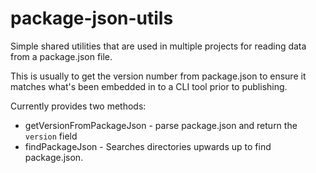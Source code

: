# package-json-utils

Simple shared utilities that are used in multiple projects for reading data from a package.json file.

This is usually to get the version number from package.json to ensure it matches what's been embedded in to a CLI tool prior to publishing.

Currently provides two methods:

- getVersionFromPackageJson - parse package.json and return the `version` field
- findPackageJson - Searches directories upwards up to find package.json.
